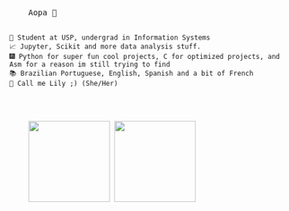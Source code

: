 <div align = 'center'>
  <pre align = 'left'>
    Aopa 👋
    
    🌌 Student at USP, undergrad in Information Systems
    📈 Jupyter, Scikit and more data analysis stuff.
    🎆 Python for super fun cool projects, C for optimized projects, and Asm for a reason im still trying to find 
    📚 Brazilian Portuguese, English, Spanish and a bit of French
    🎀 Call me Lily ;) (She/Her)
  </pre>

  
  <div align = 'left'>  
    <pre>
    <img height="145px" src="https://github-readme-stats.vercel.app/api/top-langs/?username=Nubily44&layout=compact&theme=radical"/> <img height="145px" src="https://github-readme-stats.vercel.app/api?username=Nubily44&show_icons=true&theme=radical">
    </pre>
  </div>

</div>
